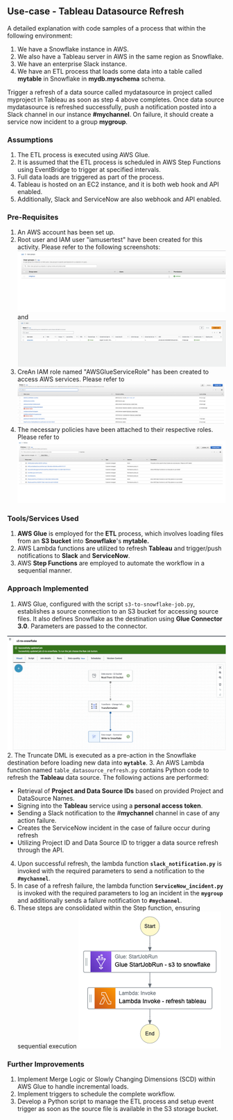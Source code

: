 ## Use-case - Tableau Datasource Refresh

A detailed explanation with code samples of a process that within the following environment:

1. We have a Snowflake instance in AWS.
2. We also have a Tableau server in AWS in the same region as Snowflake.
3. We have an enterprise Slack instance.
4. We have an ETL process that loads some data into a table called **mytable** in Snowflake in **mydb.myschema** schema. 

Trigger a refresh of a data source called mydatasource in project called myproject in Tableau as soon as step 4 above completes.
Once data source mydatasource is refreshed successfully, push a notification posted into a Slack channel in our instance **#mychannel**. On failure, it should create a service now incident to a group **mygroup**.

### Assumptions
1. The ETL process is executed using AWS Glue.
2. It is assumed that the ETL process is scheduled in AWS Step Functions using EventBridge to trigger at specified intervals.
3. Full data loads are triggered as part of the process.
4. Tableau is hosted on an EC2 instance, and it is both web hook and API enabled.
5. Additionally, Slack and ServiceNow are also webhook and API enabled.

### Pre-Requisites 
1. An AWS account has been set up.
2. Root user and IAM user "iamusertest" have been created for this activity. Please refer to the following screenshots: 
![user_groups.png](assests/user_groups.png) and ![iam_user.png](assests/iam_user.png)
3. CreAn IAM role named "AWSGlueServiceRole" has been created to access AWS services. Please refer to 
![IAM Roles](assests/iam_roles.png)
4. The necessary policies have been attached to their respective roles. Please refer to 
![iam_policies.png](assests/iam_policies.png)

### Tools/Services Used
1. **AWS Glue** is employed for the **ETL** process, which involves loading files from an **S3 bucket** into **Snowflake**'s **mytable.**
2. AWS Lambda functions are utilized to refresh **Tableau** and trigger/push notifications to **Slack** and **ServiceNow**.
3. AWS **Step Functions** are employed to automate the workflow in a sequential manner.

### Approach Implemented 

1. AWS Glue, configured with the script `s3-to-snowflake-job.py`, establishes a source connection to an S3 bucket for accessing source files. It also defines Snowflake as the destination using **Glue Connector 3.0**. Parameters are passed to the connector.

![aws-glue-etl.png](assests/aws-glue-etl.png)
2. The Truncate DML is executed as a pre-action in the Snowflake destination before loading new data into **`mytable`**.
3. An AWS Lambda function named `table_datasource_refresh.py` contains Python code to refresh the **Tableau** data source. The following actions are performed:
   - Retrieval of **Project and Data Source IDs** based on provided Project and DataSource Names.
   - Signing into the **Tableau** service using a **personal access token**.
   - Sending a Slack notification to the #**mychannel** channel in case of any action failure.
   - Creates the ServiceNow incident in the case of failure occur during refresh
   - Utilizing Project ID and Data Source ID to trigger a data source refresh through the API.
4. Upon successful refresh, the lambda function **`slack_notification.py`** is invoked with the required parameters to send a notification to the **`#mychannel`**. 
5. In case of a refresh failure, the lambda function **`ServiceNow_incident.py`** is invoked with the required parameters to log an incident in the **`mygroup`** and additionally sends a failure notification to **`#mychannel`**.
6. These steps are consolidated within the Step function, ensuring sequential execution  ![Step Function Graph](assests/step_functions_graph.png)

### Further Improvements
1. Implement Merge Logic or Slowly Changing Dimensions (SCD) within AWS Glue to handle incremental loads.
2. Implement triggers to schedule the complete workflow.
3. Develop a Python script to manage the ETL process and setup event trigger as soon as the source file is available in the S3 storage bucket.